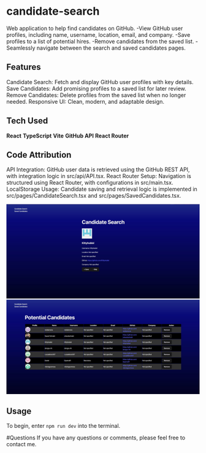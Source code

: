 # candidate-search
Web application to help find candidates on GitHub.
-View GitHub user profiles, including name, username, location, email, and company.
-Save profiles to a list of potential hires.
-Remove candidates from the saved list.
-Seamlessly navigate between the search and saved candidates pages.

## Features
Candidate Search: Fetch and display GitHub user profiles with key details.
Save Candidates: Add promising profiles to a saved list for later review.
Remove Candidates: Delete profiles from the saved list when no longer needed.
Responsive UI: Clean, modern, and adaptable design.

## Tech Used
**React**
**TypeScript**
**Vite**
**GitHub API**
**React Router**

## Code Attribution
API Integration: GitHub user data is retrieved using the GitHub REST API, with integration logic in src/api/API.tsx.
React Router Setup: Navigation is structured using React Router, with configurations in src/main.tsx.
LocalStorage Usage: Candidate saving and retrieval logic is implemented in src/pages/CandidateSearch.tsx and src/pages/SavedCandidates.tsx.

![screenshot1](https://github.com/AjaxTheRoo/candidate-search/blob/main/assets/Capture1.JPG)
![screenshot2](https://github.com/AjaxTheRoo/candidate-search/blob/main/assets/Capture2.JPG)

## Usage
To begin, enter `npm run dev` into the terminal.

#Questions
If you have any questions or comments, please feel free to contact me.
